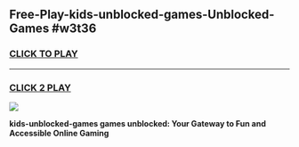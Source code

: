 
## Free-Play-kids-unblocked-games-Unblocked-Games #w3t36
<h3>
<a href="https://news.freeplayer.one?title=kids-unblocked-games&ref=8M">CLICK TO PLAY</a></h3>
<hr>

<h3>
<a href="https://news.freeplayer.one?title=kids-unblocked-games&ref=8M">CLICK 2 PLAY</a>
  
</h3>

<a href="https://news.freeplayer.one?title=kids-unblocked-games&ref=8M"><img src="https://clearcache.store/games.png"></a>


**kids-unblocked-games games unblocked: Your Gateway to Fun and Accessible Online Gaming**

